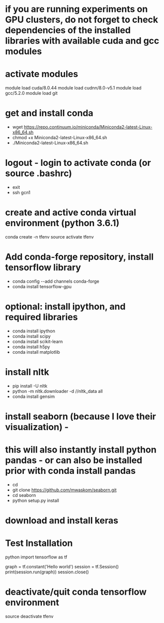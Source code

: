 # if you are running experiments on GPU clusters, do not forget to check dependencies of the installed libraries with available cuda and gcc modules
# activate modules 
module load cuda/8.0.44
module load cudnn/8.0-v5.1
module load gcc/5.2.0
module load git

# get and install conda
* wget https://repo.continuum.io/miniconda/Miniconda2-latest-Linux-x86_64.sh
* chmod +x Miniconda2-latest-Linux-x86_64.sh
* ./Miniconda2-latest-Linux-x86_64.sh

# logout - login to activate conda (or source .bashrc)
* exit
* ssh gcn1

# create and active conda virtual environment (python 3.6.1)
conda create -n tfenv
source activate tfenv            

# Add conda-forge repository, install tensorflow library
* conda config --add channels conda-forge
* conda install tensorflow-gpu

# optional: install ipython, and required libraries
* conda install ipython
* conda install scipy
* conda install scikit-learn
* conda install h5py
* conda install matplotlib
# install nltk
* pip install -U nltk
* python -m nltk.downloader -d /<your-home-directory>/nltk_data all
* conda install gensim

# install seaborn (because I love their visualization) - 
# this will also instantly install python pandas - or can also be installed prior with conda install pandas
* cd <your-git-directory>
* git clone https://github.com/mwaskom/seaborn.git
* cd seaborn
* python setup.py install 
# download and install keras


# Test Installation
python
import tensorflow as tf

graph = tf.constant('Hello world')
session = tf.Session()
print(session.run(graph))
session.close()



# deactivate/quit conda tensorflow environment
source deactivate tfenv
